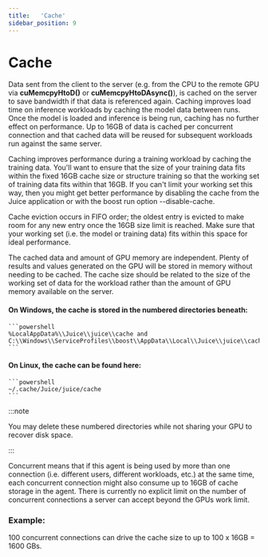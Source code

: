 ```yaml
---
title:   'Cache'
sidebar_position: 9
---
```

# Cache

Data sent from the client to the server (e.g. from the CPU to the remote GPU via **cuMemcpyHtoD()** or **cuMemcpyHtoDAsync()**), is cached on the server to save bandwidth if that data is referenced again. Caching improves load time on inference workloads by caching the model data between runs. Once the model is loaded and inference is being run, caching has no further effect on performance. Up to 16GB of data is cached per concurrent connection and that cached data will be reused for subsequent workloads run against the same server.  

Caching improves performance during a training workload by caching the training data. You'll want to ensure that the size of your training data fits within the fixed 16GB cache size or structure training so that the working set of training data fits within that 16GB. If you can't limit your working set this way, then you might get better performance by disabling the cache from the Juice application or with the boost run option --disable-cache. 

Cache eviction occurs in FIFO order; the oldest entry is evicted to make room for any new entry once the 16GB size limit is reached. Make sure that your working set (i.e. the model or training data) fits within this space for ideal performance. 

The cached data and amount of GPU memory are independent. Plenty of results and values generated on the GPU will be stored in memory without needing to be cached.  The cache size should be related to the size of the working set of data for the workload rather than the amount of GPU memory available on the server. 

#### On Windows, the cache is stored in the numbered directories beneath:
    ```powershell
    %LocalAppData%\\Juice\\juice\\cache and  C:\\Windows\\ServiceProfiles\\boost\\AppData\\Local\\Juice\\juice\\cache
    ```

#### On Linux, the cache can be found here:
    ```powershell
    ~/.cache/Juice/juice/cache
    ```

:::note

You may delete these numbered directories while not sharing your GPU to recover disk space. 

:::

Concurrent means that if this agent is being used by more than one connection (i.e. different users, different workloads, etc.) at the same time, each concurrent connection might also consume up to 16GB of cache storage in the agent.  There is currently no explicit limit on the number of concurrent connections a server can accept beyond the GPUs work limit.  

### Example:

100 concurrent connections can drive the cache size to up to 100 x 16GB = 1600 GBs.  

 